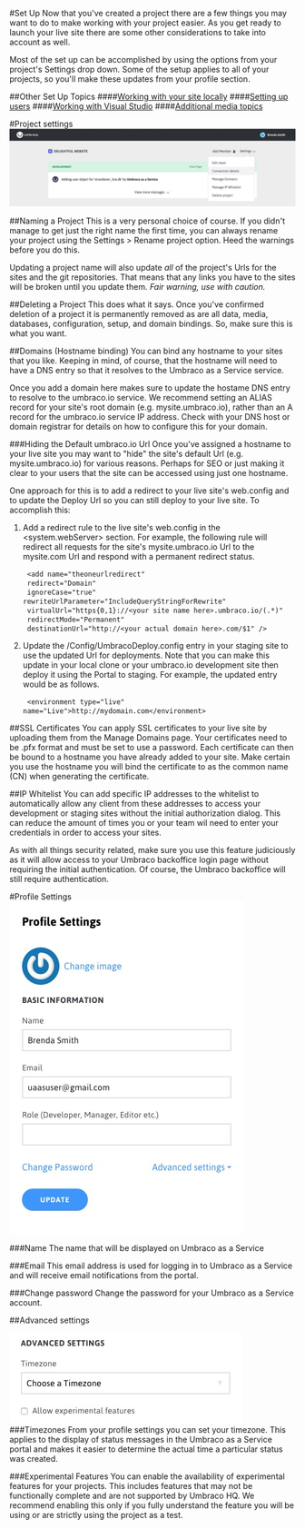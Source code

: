 #Set Up
Now that you've created a project there are a few things you may want to do to make working with your project easier. As you get ready to launch your live site there are some other considerations to take into account as well.

Most of the set up can be accomplished by using the options from your project's Settings drop down. Some of the setup applies to all of your projects, so you'll make these updates from your profile section.

##Other Set Up Topics
####[Working with your site locally](working-local.md)
####[Setting up users](Users.md)
####[Working with Visual Studio](visualstudio.md)
####[Additional media topics](media.md)

#Project settings
![settings](images/settings.jpg)

##Naming a Project
This is a very personal choice of course. If you didn't manage to get just the right name the first time, you can always rename your project using the Settings > Rename project option. Heed the warnings before you do this.

Updating a project name will also update *all* of the project's Urls for the sites and the git repositories. That means that any links you have to the sites will be broken until you update them. *Fair warning, use with caution.*

##Deleting a Project
This does what it says. Once you've confirmed deletion of a project it is permanently removed as are all data, media, databases, configuration, setup, and domain bindings. So, make sure this is what you want.

##Domains (Hostname binding)
You can bind any hostname to your sites that you like. Keeping in mind, of course, that the hostname will need to have a DNS entry so that it resolves to the Umbraco as a Service service.

Once you add a domain here makes sure to update the hostame DNS entry to resolve to the umbraco.io service. We recommend setting an ALIAS record for your site's root domain (e.g. mysite.umbraco.io), rather than an A record for the umbraco.io service IP address. Check with your DNS host or domain registrar for details on how to configure this for your domain.

###Hiding the Default umbraco.io Url
Once you've assigned a hostname to your live site you may want to "hide" the site's default Url (e.g. mysite.umbraco.io) for various reasons. Perhaps for SEO or just making it clear to your users that the site can be accessed using just one hostname.

One approach for this is to add a redirect to your live site's web.config and to update the Deploy Url so you can still deploy to your live site. To accomplish this:

1. Add a redirect rule to the live site's web.config in the <system.webServer><httpRedirect> section. For example, the following rule will redirect all requests for the site's mysite.umbraco.io Url to the mysite.com Url and respond with a permanent redirect status.

        <add name="theoneurlredirect"
        redirect="Domain"
        ignoreCase="true" rewriteUrlParameter="IncludeQueryStringForRewrite"
        virtualUrl="https{0,1}://<your site name here>.umbraco.io/(.*)"
        redirectMode="Permanent"
        destinationUrl="http://<your actual domain here>.com/$1" />

2. Update the /Config/UmbracoDeploy.config entry in your staging site to use the updated Url for deployments. Note that you can make this update in your local clone or your umbraco.io development site then deploy it using the Portal to staging. For example, the updated entry would be as follows.

        <environment type="live" name="Live">http://mydomain.com</environment>

##SSL Certificates
You can apply SSL certificates to your live site by uploading them from the Manage Domains page. Your certificates need to be .pfx format and must be set to use a password. Each certificate can then be bound to a hostname you have already added to your site. Make certain you use the hostname you will bind the certificate to as the common name (CN) when generating the certificate.

##IP Whitelist
You can add specific IP addresses to the whitelist to automatically allow any client from these addresses to access your development or staging sites without the initial authorization dialog. This can reduce the amount of times you or your team wil need to enter your credentials in order to access your sites.

As with all things security related, make sure you use this feature judiciously as it will allow access to your Umbraco backoffice login page without requiring the initial authentication. Of course, the Umbraco backoffice will still require authentication.

#Profile Settings
![settings](images/profile.jpg)

###Name
The name that will be displayed on Umbraco as a Service

###Email
This email address is used for logging in to Umbraco as a Service and will receive email notifications from the portal.

###Change password
Change the password for your Umbraco as a Service account.

##Advanced settings

![Advanced settins](images/advanced.jpg)
###Timezones
From your profile settings you can set your timezone. This applies to the display of status messages in the Umbraco as a Service portal and makes it easier to determine the actual time a particular status was created.

###Experimental Features
You can enable the availability of experimental features for your projects. This includes features that may not be functionally complete and are not supported by Umbraco HQ. We recommend enabling this only if you fully understand the feature you will be using or are strictly using the project as a test.
